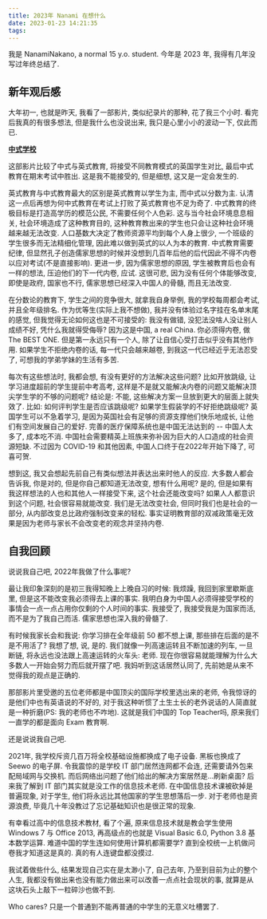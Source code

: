 ```yaml
---
title: 2023年 Nanami 在想什么
date: 2023-01-23 14:21:35
tags:
---
```




我是 NanamiNakano, a normal 15 y.o. student. 今年是 2023 年, 我得有几年没写过年终总结了.

## 新年观后感

大年初一, 也就是昨天, 我看了一部影片, 类似纪录片的那种, 花了我三个小时. 看完后我真的有很多想法, 但是我什么也没说出来, 我只是心里小小的波动一下, 仅此而已.

**[中式学校](https://www.bilibili.com/bangumi/play/ep260698)**

这部影片比较了中式与英式教育, 将接受不同教育模式的英国学生对比, 最后中式教育在期末考试中胜出. 这是我不能接受的, 但是细想, 这又是一定会发生的.

英式教育与中式教育最大的区别是英式教育以学生为主, 而中式以分数为主. 认清这一点后再想为何中式教育在考试上打败了英式教育也不足为奇了. 中式教育的终极目标是打造高学历的模范公民, 不需要任何个人色彩. 这与当今社会环境息息相关, 社会环境造成了这种教育目的, 这种教育教出来的学生也只会让这种社会环境越来越无法改变. 人口基数大决定了教师资源平均到每个人身上很少, 一个班级的学生很多而无法精细化管理, 因此难以做到英式的以人为本的教育. 中式教育需要纪律, 但显然孔子创造儒家思想的时候并没想到几百年后他的后代因此不得不内卷以应对考试(不是直接影响). 更进一步, 因为儒家思想的原因, 学生被教育后也会有一样的想法, 压迫他们的下一代内卷, 应试. 这很可悲, 因为没有任何个体能够改变, 即使是政府, 国家也不行, 儒家思想已经深入中国人的骨髓, 而且无法改变.

在分数论的教育下, 学生之间的竞争很大, 就拿我自身举例, 我的学校每周都会考试, 并且全年级排名. 作为优等生(实际上我不想做), 我并没有体验过名字挂在名单末尾的感觉, 但我觉得无论如何这也是不可接受的: 我没有做错, 没犯法没啥人没让别人成绩不好, 凭什么我就得受侮辱? 因为这是中国, a real China. 你必须得内卷, 做 The BEST ONE. 但是第一永远只有一个人, 除了让自信心受打击似乎没有其他作用. 如果学生不拒绝内卷的话, 每一代只会越来越卷, 到我这一代已经近乎无法忍受了, 可想我的学弟学妹的生活有多苦.

每次有这些想法时, 我都会想, 有没有更好的方法解决这些问题? 比如开放跳级, 让学习进度超前的学生提前中考高考, 这样是不是就又能解决内卷的问题又能解决顶尖学生学的不够的问题呢? 结论是: 不能, 这些解决方案一旦放到更大的层面上就失效了. 比如: 如何评判学生是否应该跳级呢? 如果学生假装学的不好拒绝跳级呢? 英国学生可以不急着学习, 是因为英国社会有足够的资源支撑他们快乐地成长, 让他们有空间发展自己的爱好. 完善的医疗保障系统也是中国无法达到的 -- 中国人太多了, 成本吃不消. 中国社会需要精英上班族来弥补因为巨大的人口造成的社会资源短缺. 不过因为 COVID-19 和其他因素, 中国人口终于在2022年开始下降了, 可喜可贺.

想到这, 我又会想起先前自己有类似想法并表达出来时他人的反应. 大多数人都会告诉我, 你是对的, 但是你自己都知道无法改变, 想有什么用呢? 是的, 但是如果有我这样想法的人也和其他人一样接受下来, 这个社会还能改变吗? 如果人人都意识到这个问题, 社会很容易就能改变. 我们是无法改变社会, 但同时我们也是社会的一部分, 从内部改变总比政府强制改变来的轻松. 事实证明教育部的双减政策毫无效果是因为老师与家长不会改变老的观念并坚持内卷.

## 自我回顾

说说我自己吧, 2022年我做了什么事呢? 

最让我印象深刻的是初三我得知晚上上晚自习的时候: 我烦躁, 我回到家里歇斯底里, 但是这不能改变我必须得去上课的事实. 我明白身为中国人必须得接受学校的事情会一点一点占用你仅剩的个人时间的事实. 我接受了, 我接受我是为国家而活, 而不是为了我自己而活. 儒家思想也深入我的骨髓了.

有时候我家长会和我说: 你学习排在全年级前 50 都不想上课, 那些排在后面的是不是不用活了? 我想了想, 说, 是的. 我们就像一列高速运转且不断加速的列车, 一旦断链, 将永远也没法跟上高速运转的火车头: 老师. 现在你很容易就能理解为什么大多数人一开始会努力而后就开摆了吧. 我妈听到这话居然认同了, 先前她是从来不觉得我的观点是正确的.

那部影片里受邀的五位老师都是中国顶尖的国际学校里选出来的老师, 令我惊讶的是他们中也有英语说的不好的, 对于我这种听惯了土生土长的老外说话的人简直就是一种折磨(PS: 我的老师也不咋地). 这就是我们中国的 Top Teacher吗, 原来我们一直学的都是面向 Exam 教育啊.

还是说说我自己吧.

2021年, 我学校斥资几百万将全校基础设施都换成了电子设备. 黑板也换成了 Seewo 的电子屏. 令我震惊的是学校 IT 部门居然连网都不会连, 还需要请外包来配局域网与交换机. 而后网络出问题了他们给出的解决方案居然是...刷新桌面? 后来我了解到 IT 部门其实就是没工作的信息技术老师. 在中国信息技术课被砍掉是普遍现象, 对于学生, 他们将永远比其他国家的学生思想落后一步. 对于老师也是资源浪费, 毕竟几十年没教过了忘记基础知识也是很正常的现象.

有幸看过高中的信息技术教材, 看了个遍, 原来信息技术就是教会学生使用 Windows 7 与 Office 2013, 再高级点的也就是 Visual Basic 6.0, Python 3.8 基本数学运算. 难道中国的学生连如何使用计算机都需要学? 直到全校统一上机做问卷我才知道这是真的. 真的有人连键盘都没摸过.

我试着做些什么, 结果发现自己实在是太渺小了, 自己去年, 乃至到目前为止的整个人生, 我都没有做出来也没有能力做出来可以改善一点点社会现状的事, 就算是从这块石头上敲下一粒碎沙也做不到.

Who cares? 只是一个普通到不能再普通的中学生的无意义吐槽罢了.
